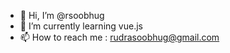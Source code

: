 - 👋 Hi, I’m @rsoobhug
- 🌱 I’m currently learning vue.js
- 📫 How to reach me : rudrasoobhug@gmail.com

<!---
rsoobhug/rsoobhug is a ✨ special ✨ repository because its `README.md` (this file) appears on your GitHub profile.
You can click the Preview link to take a look at your changes.
--->
